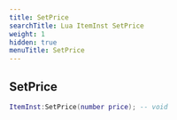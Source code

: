 ```yaml
---
title: SetPrice
searchTitle: Lua ItemInst SetPrice
weight: 1
hidden: true
menuTitle: SetPrice
---
```

## SetPrice
```lua
ItemInst:SetPrice(number price); -- void
```